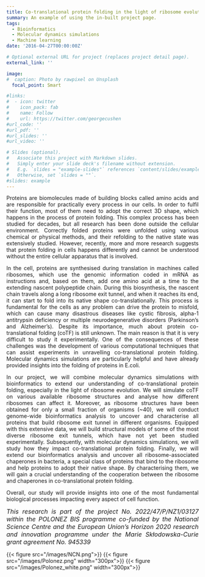 ```yaml
---
title: Co-translational protein folding in the light of ribosome evolution [EVOCOTF]
summary: An example of using the in-built project page.
tags:
  - Bioinformatics
  - Molecular dynamics simulations
  - Machine learning
date: '2016-04-27T00:00:00Z'

# Optional external URL for project (replaces project detail page).
external_link: ''

image:
#  caption: Photo by rawpixel on Unsplash
  focal_point: Smart

#links:
#  - icon: twitter
#    icon_pack: fab
#    name: Follow
#    url: https://twitter.com/georgecushen
#url_code: ''
#url_pdf: ''
#url_slides: ''
#url_video: ''

# Slides (optional).
#   Associate this project with Markdown slides.
#   Simply enter your slide deck's filename without extension.
#   E.g. `slides = "example-slides"` references `content/slides/example-slides.md`.
#   Otherwise, set `slides = ""`.
#slides: example
---
```

<div style="text-align: justify">
Proteins are biomolecules made of building blocks called amino acids and are responsible for practically every process in our cells. In order to fulfil their function, most of them need to adopt the correct 3D shape, which happens in the process of protein folding. This complex process has been studied for decades, but all research has been done outside the cellular environment. Correctly folded proteins were unfolded using various chemical or physical methods, and their refolding to the native state was extensively studied. However, recently, more and more research suggests that protein folding in cells happens differently and cannot be understood without the entire cellular apparatus that is involved.

In the cell, proteins are synthesised during translation in machines called ribosomes, which use the genomic information coded in mRNA as instructions and, based on them, add one amino acid at a time to the extending nascent polypeptide chain. During this biosynthesis, the nascent chain travels along a long ribosome exit tunnel, and when it reaches its end, it can start to fold into its native shape co-translationally. This process is fundamental for the cells as any problem can drive the protein to misfold, which can cause many disastrous diseases like cystic fibrosis, alpha-1 antitrypsin deficiency or multiple neurodegenerative disorders (Parkinson’s and Alzheimer’s). Despite its importance, much about protein co-translational folding (coTF) is still unknown. The main reason is that it is very difficult to study it experimentally. One of the consequences of these challenges was the development of various computational techniques that can assist experiments in unravelling co-translational protein folding. Molecular dynamics simulations are particularly helpful and have already provided insights into the folding of proteins in E.coli.

In our project, we will combine molecular dynamics simulations with bioinformatics to extend our understanding of co-translational protein folding, especially in the light of ribosome evolution. We will simulate coTF on various available ribosome structures and analyse how different ribosomes can affect it. Moreover, as ribosome structures have been obtained for only a small fraction of organisms (~40), we will conduct genome-wide bioinformatics analysis to uncover and characterise all proteins that build ribosome exit tunnel in different organisms. Equipped with this extensive data, we will build structural models of some of the most diverse ribosome exit tunnels, which have not yet been studied experimentally. Subsequently, with molecular dynamics simulations, we will study how they impact co-translational protein folding. Finally, we will extend our bioinformatics analysis and uncover all ribosome-associated chaperones in bacteria, a special class of proteins that bind to the ribosome and help proteins to adopt their native shape. By characterising them, we will gain a crucial understanding of the cooperation between the ribosome and chaperones in co-translational protein folding.

Overall, our study will provide insights into one of the most fundamental biological processes impacting every aspect of cell function.

<em><span style="font-size: 16px;">This research is part of the project No. 2022/47/P/NZ1/03127 within the POLONEZ BIS programme co-funded by the National Science Centre and the European Union’s Horizon 2020 research and innovation programme under the Marie Skłodowska-Curie grant agreement No. 945339</span></em>
</div>

{{< figure src="/images/NCN.png">}}
{{< figure src="/images/Polonez.png" width="300px">}}
{{< figure src="/images/Polonez_white.png" width="300px">}}
